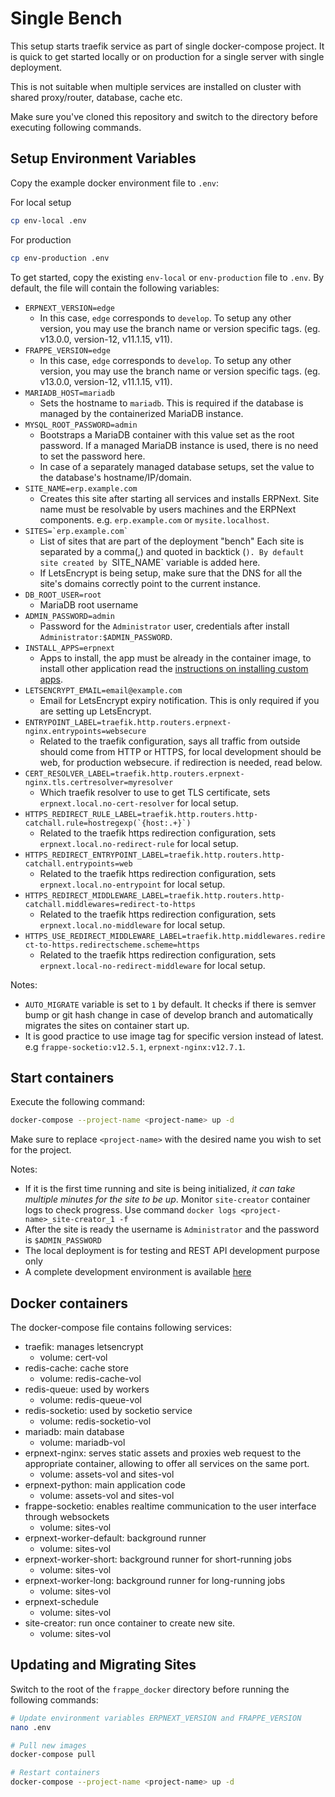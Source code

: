 # Single Bench

This setup starts traefik service as part of single docker-compose project. It is quick to get started locally or on production for a single server with single deployment.

This is not suitable when multiple services are installed on cluster with shared proxy/router, database, cache etc.

Make sure you've cloned this repository and switch to the directory before executing following commands.

## Setup Environment Variables

Copy the example docker environment file to `.env`:

For local setup

```sh
cp env-local .env
```

For production

```sh
cp env-production .env

```

To get started, copy the existing `env-local` or `env-production` file to `.env`. By default, the file will contain the following variables:

- `ERPNEXT_VERSION=edge`
  - In this case, `edge` corresponds to `develop`. To setup any other version, you may use the branch name or version specific tags. (eg. v13.0.0, version-12, v11.1.15, v11).
- `FRAPPE_VERSION=edge`
  - In this case, `edge` corresponds to `develop`. To setup any other version, you may use the branch name or version specific tags. (eg. v13.0.0, version-12, v11.1.15, v11).
- `MARIADB_HOST=mariadb`
  - Sets the hostname to `mariadb`. This is required if the database is managed by the containerized MariaDB instance.
- `MYSQL_ROOT_PASSWORD=admin`
  - Bootstraps a MariaDB container with this value set as the root password. If a managed MariaDB instance is used, there is no need to set the password here.
  - In case of a separately managed database setups, set the value to the database's hostname/IP/domain.
- `SITE_NAME=erp.example.com`
  - Creates this site after starting all services and installs ERPNext. Site name must be resolvable by users machines and the ERPNext components. e.g. `erp.example.com` or `mysite.localhost`.
- `` SITES=`erp.example.com`  ``
  - List of sites that are part of the deployment "bench" Each site is separated by a comma(,) and quoted in backtick (`). By default site created by `SITE_NAME` variable is added here.
  - If LetsEncrypt is being setup, make sure that the DNS for all the site's domains correctly point to the current instance.
- `DB_ROOT_USER=root`
  - MariaDB root username
- `ADMIN_PASSWORD=admin`
  - Password for the `Administrator` user, credentials after install `Administrator:$ADMIN_PASSWORD`.
- `INSTALL_APPS=erpnext`
  - Apps to install, the app must be already in the container image, to install other application read the [instructions on installing custom apps](./custom-apps-for-production.md).
- `LETSENCRYPT_EMAIL=email@example.com`
  - Email for LetsEncrypt expiry notification. This is only required if you are setting up LetsEncrypt.
- `ENTRYPOINT_LABEL=traefik.http.routers.erpnext-nginx.entrypoints=websecure`
  - Related to the traefik configuration, says all traffic from outside should come from HTTP or HTTPS, for local development should be web, for production websecure. if redirection is needed, read below.
- `CERT_RESOLVER_LABEL=traefik.http.routers.erpnext-nginx.tls.certresolver=myresolver`
  - Which traefik resolver to use to get TLS certificate, sets `erpnext.local.no-cert-resolver` for local setup.
- `` HTTPS_REDIRECT_RULE_LABEL=traefik.http.routers.http-catchall.rule=hostregexp(`{host:.+}`)  ``
  - Related to the traefik https redirection configuration, sets `erpnext.local.no-redirect-rule` for local setup.
- `HTTPS_REDIRECT_ENTRYPOINT_LABEL=traefik.http.routers.http-catchall.entrypoints=web`
  - Related to the traefik https redirection configuration, sets `erpnext.local.no-entrypoint` for local setup.
- `HTTPS_REDIRECT_MIDDLEWARE_LABEL=traefik.http.routers.http-catchall.middlewares=redirect-to-https`
  - Related to the traefik https redirection configuration, sets `erpnext.local.no-middleware` for local setup.
- `HTTPS_USE_REDIRECT_MIDDLEWARE_LABEL=traefik.http.middlewares.redirect-to-https.redirectscheme.scheme=https`
  - Related to the traefik https redirection configuration, sets `erpnext.local-no-redirect-middleware` for local setup.

Notes:

- `AUTO_MIGRATE` variable is set to `1` by default. It checks if there is semver bump or git hash change in case of develop branch and automatically migrates the sites on container start up.
- It is good practice to use image tag for specific version instead of latest. e.g `frappe-socketio:v12.5.1`, `erpnext-nginx:v12.7.1`.

## Start containers

Execute the following command:

```sh
docker-compose --project-name <project-name> up -d
```

Make sure to replace `<project-name>` with the desired name you wish to set for the project.

Notes:

- If it is the first time running and site is being initialized, _it can take multiple minutes for the site to be up_. Monitor `site-creator` container logs to check progress. Use command `docker logs <project-name>_site-creator_1 -f`
- After the site is ready the username is `Administrator` and the password is `$ADMIN_PASSWORD`
- The local deployment is for testing and REST API development purpose only
- A complete development environment is available [here](../development)

## Docker containers

The docker-compose file contains following services:

- traefik: manages letsencrypt
  - volume: cert-vol
- redis-cache: cache store
  - volume: redis-cache-vol
- redis-queue: used by workers
  - volume: redis-queue-vol
- redis-socketio: used by socketio service
  - volume: redis-socketio-vol
- mariadb: main database
  - volume: mariadb-vol
- erpnext-nginx: serves static assets and proxies web request to the appropriate container, allowing to offer all services on the same port.
  - volume: assets-vol and sites-vol
- erpnext-python: main application code
  - volume: assets-vol and sites-vol
- frappe-socketio: enables realtime communication to the user interface through websockets
  - volume: sites-vol
- erpnext-worker-default: background runner
  - volume: sites-vol
- erpnext-worker-short: background runner for short-running jobs
  - volume: sites-vol
- erpnext-worker-long: background runner for long-running jobs
  - volume: sites-vol
- erpnext-schedule
  - volume: sites-vol
- site-creator: run once container to create new site.
  - volume: sites-vol

## Updating and Migrating Sites

Switch to the root of the `frappe_docker` directory before running the following commands:

```sh
# Update environment variables ERPNEXT_VERSION and FRAPPE_VERSION
nano .env

# Pull new images
docker-compose pull

# Restart containers
docker-compose --project-name <project-name> up -d
```
